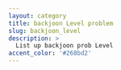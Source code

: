 ```yaml
---
layout: category
title: backjoon Level problem
slug: backjoon_level
description: >
  List up backjoon prob Level
accent_color: '#268bd2'
---
```


